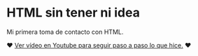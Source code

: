 # HTML sin tener ni idea
Mi primera toma de contacto con HTML.

❤ [Ver vídeo en Youtube para seguir paso a paso lo que hice.](https://youtu.be/b4gpU5rE7DM) ❤
